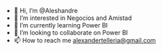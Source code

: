 - 👋 Hi, I’m @Aleshandre
- 👀 I’m interested in Negocios and Amistad
- 🌱 I’m currently learning Power BI
- 💞️ I’m looking to collaborate on Power BI
- 📫 How to reach me alexandertelleria@gmail.com

<!---
Aleshandre/Aleshandre is a ✨ special ✨ repository because its `README.md` (this file) appears on your GitHub profile.
You can click the Preview link to take a look at your changes.
--->
